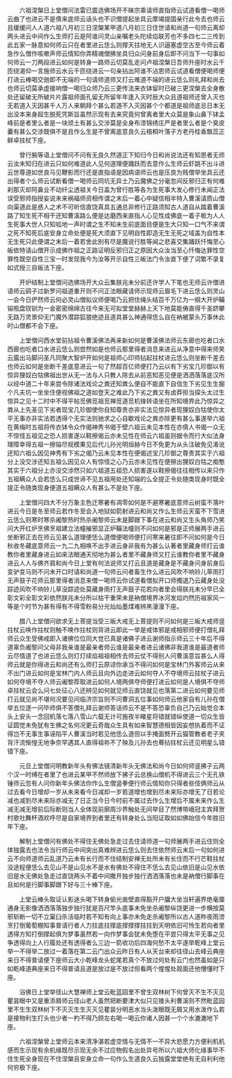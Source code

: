 <!-- { "loadSidebar": true } -->
　　六祖涅槃日上堂僧问法雷已震选佛场开不昧宗乘请师直指师云试道看僧一喝师云曲了也进云不是倩来底师云话头也不识僧提起坐具云摩竭提国亲行此令去也师云且缓缓问人人道六祖八月初三日涅槃某甲道八月初三日住世请和尚道一句师云离却两头进云中间作么生师打云是阿谁问灵山亲嘱老头陀续焰联芳也不多四七二三传到此五家一脉意如何师云只在者里进云恁么则撑天拄地无人识逼塞虚空古至今师云着急作么僧作咳嗽声师云情知你弄精魂僧拂坐具归众问身前身后即不问当下一句事如何师云一刀两段进云如何是转身一路师云切莫乱走问卢祖涅槃日吾师升座时水云千匝绕渴仰一言施师云水云千匝绕进云一句亲拈出阿谁不沾恩师云试道看僧便喝师便打进云棒喝交驰即不无端的一句请师道师又打云难道不端的进云恁么则礼拜和尚去也师云切莫承虚接响僧一喝归众师乃云三更传法来衣钵留时已破三更涅槃去全身散处还留破无所破片片露祖师面孔留无所留年年逢入灭时辰大众且道祖师还曾入灭也无若道入灭因甚千人万人来朝拜个甚么若道不入灭因甚个个都道是祖师底忌日本无出没本来身超生脱死凭斯旨虽然示现有去来究竟何曾离者里大众莫是象山鼻下钵孟峰前是者里么者是一块顽土有甚么交涉莫是全身布漆锦绣庄严是者里么者是个臭皮囊有甚么交涉既俱不是且作么生是不曾离底意良久云梧桐叶落子方老丹桂香飘蕊正鲜卓拄杖下座。

　　曾行腕等语上堂僧问不问有无良久然道正下知归今日和尚说法还有知恩者无师云汝未知归在进云只如何难道此人见何道理便踊跃而去意作么生师云虾跳不出斗进云世尊道如世良马见鞭影而行还是直指语是因病语师云也是压良为贱僧举坐具云还出得者个么师云试断看僧一喝师云同坑无异土乃云魔佛之分毫忽间反邪归正有何难刹那灭却阿鼻业不动纤尘透祖关今日盖为曾行胜等各为生死事大发心修行未闻正法误受邪师指授妄说未来祸福师资相传谓之末后一着心中疑信相半特入曹溪请质山僧向渠道此是惑人之术不可听信直饶真具五通总非修行正路须知古人道自从踏着曹溪路了知生死不相干还知曹溪路么便是达磨西来直指人心见性成佛底一着子秪为人人生死事大世人只知呱地一声时谓之生不知未生前底面目便是生大只知一口气不来谓之死不知死后底安身立命处便是死大须直下见明自性即造无生无死之域盖为自性本无生死只此便谓之末后一着若舍此别有尽是魔说行胜等闻之悲喜交集踊跃忏悔至心皈依特请山僧开示成佛作祖之正路证明反邪归正之原因大众汝当至心忏悔达罪性空罪性既空自性三宝一时发现我今为汝等开示自性三皈法门令汝直下便了词繁不录复如式授三自皈法下座。

　　开炉结制上堂僧问选佛场开大众云集朕兆未分前还许学人下笔也无师云许僧进语师云鹞子过新罗问祖道重开则不问正法眼藏请师示现师云眉毛下进云恁么则灵山一会今日俨然师云何必灵山僧拟议师便喝乃云把住绳头结百千万亿为一纲大开炉鞴镕瓶盘钗钏为一金密密绵绵古往今来无可拟堂堂赫赫上天下地莫能俦直得千圣跻攀无路万灵景仰无门魔外潜踪狐狼绝迹且道具甚么神通得恁么自在衲被蒙头万事休此时山僧都不会下座。

　　上堂僧问西水堂前拈祖令曹溪佛法再来新如何是曹溪佛法师云东廊也吃者口水西廊也吃者口水进云恁么则尝然如是也师云那里得者消息来进云从净意中得来师笑云露出马脚问圣凡同聚大智炉开如何是祖师心印师拈起拄杖进云恁么则坐断千差去也师云如何是坐断千差底意进云一句了然超百亿师便打乃云以有下劣宝几珍御以有惊异狸奴白牯佛祖出世从无一法与人只教人除去从前恶知恶见便是洒洒落落底汉所以经中道二十年来尝令除诸法戏论之粪还知粪么便自不能直下自信生下劣见生生掘个凡夫坑一坐坐住便视佛祖之道如登天之难此乃下劣之粪又有卤莽担当探头太过生惊异之见十二时中不得平帖觅佛觅祖觅禅觅道觅机锋转语坐在所知境界此乃惊异之粪从上先圣见下劣者现宝几珍御使你自知尊贵亦非实法见惊异者现狸奴白牯使你太平无事亦非实法若透得个无实法则驰求之心自歇戏论之粪亦除更有甚么事遂举六祖在黄梅时五祖将传衣钵令众作偈神秀书偈于壁六祖云未见本性在亦倩人书偈一众无不惊怪五祖见之恐人损害遂以鞋擦偈云亦未见性在师云六祖虽则据令而行大似法身理障幸得五祖一擦镕尽规模果见后代儿孙光明烜赫今日不免更为从头注破免见淆讹还知六祖么因见神秀有下劣之偈乃云未见本性在便偈述宝几珍御之尊贵其实于六祖分上没交涉还知五祖么因见众人有惊怪之心乃云亦未见性在便擦出狸奴白牯之痴憨其实于六祖分上亦没交涉然只如六祖道五祖恐人损害遂以鞋擦偈往往相传以来只作五祖瞒众人会若恁么只成世谛不见五祖用处还知端的么全提正令处随类现身时既全提正令随类现身便道五祖瞒众人有甚么不是处下座。

　　上堂僧问四大不分万象主色迁寒暑有凋零如何是不避寒暑底意师云树蛮不落叶进云今日是冬至师云若作冬至会入地狱如箭射进云和尚又作么生师云天蛮不下雪进云恁么则寒时寒杀阇黎热时热杀阇黎师云未是脚跟下事在进云和尚又生头角师乃笑问大开红炉烹佛烹祖建立法幢摧邪显正炉鞴法幢则不问如何是邪是正师展两手进云坐断邪正去在师云见甚么道理便恁么道僧便喝师便打问寒来暑往即不问如何是今日秋收冬藏底意师云一九二九相唤不出手进云身非我有为甚么认著者里藏身师打云谁教你者里藏身进云如来法眼通天彻地为甚么者里不藏身师又打云谁教你者里不藏身进云人人与佛齐肩和尚今日上堂有何法说师又打云且道是藏身是不藏身问身前身后变驴变马则不问未开口时请和尚道一句师云问者畜生作么进云风吹不响铃儿草雨打无声鼓子花师云那里得者消息来僧一喝师云你试道看僧拟开口师擉退乃云藏身处没踪迹风吹不响铃儿草没踪迹处莫藏身雨打无声鼓子花若向者里会得朕兆未分早已全彰文彩全彰文彩依然朕兆未分所以枯干重荣未是衲僧境界冰河发焰灼然历祖家风一等是个时节为甚有得有不得雪粉易分光灿灿墨煤难辨黑漫漫下座。

　　腊八上堂僧问欲求无上菩提当受三皈大戒无上菩提则不问如何是三皈大戒师竖拄杖云唤作拄杖则触不唤作拄杖则背进云即此一举是戒体邪是戒相邪师便打僧礼拜师云众生受佛戒即入诸佛位位同大觉已真是诸佛子进云谢师指示师云三十年后不得道辜负阇黎问父母非我亲谁是最亲者师云谁是最亲者进云诸佛非我道谁是最道者师云尽情道了也进云恁么则灯灯续焰祖祖相传去师云仗不得别人问曹溪意旨甚么人得师云就是你得进云和尚还有么师打云原谅你承当不得问如何是宝林门外客师云从来不出门进云如何是宝林门内人师云且向外边走进云如何夺人不夺境师云拄杖子进云如何夺境不夺人师云阇黎荐取进云如何人境两俱夺师便打进云如何是人境俱不夺师卓拄杖云会么问七处征心八还辨见如何就见师云直饶就见也落第二进云如何要见师打云就见尚不堪何况要见问临济宗旨则不问曹洞五位事如何师云他家自有儿孙在僧举五位逐一问毕师俱不答僧礼拜云谢师答话师云不是不答恐辜负自己乃云始觉合本头上安头一念回机落七落八雪山六载无计可施夜半睹星将错就错纵使道一切众生皆证圆觉未免犹有生佛之名何况更云奇哉众生具有如来智慧德相皆因妄想执着而不证得岂不无事生事诬陷平人曹溪当时若见他恁么道但以手掩面劈开云猫管教者老子夹背汗流惭惶无地争奈罕遇其人直得祖祢不了殃及儿孙去也蓦拈拄杖云还见明星么错错下座。

　　元旦上堂僧问明教新年头有佛法镜清新年头无佛法和尚今日如何师竖拂子云两个汉一时缚在者里了也进云某甲不然师放下拂子云总换山僧机不得进云三个无孔铁锤师云忽有人问你新年头佛法你作么生僧竖拳便行师云情知你只得者些伎俩师云从过去看今日增却一岁从未来看今日减却一岁若道增也增到尽未来际亦增无了日若论减也减到尽未来际亦减无了日正当今日今时前不属过去作么生增后不属未来作么生减无减无增前后际断则当人全体现前廓周沙界触处无间举目了然博带峨冠主宾拜贺村歌社舞杯酒欢呼尽是自家境界到者里还有转身处么当阳证取如如佛始信今年胜旧年下座。

　　解制上堂僧问有佛处不得住无佛处急走过去住请师道一句师展两手进云住则全体独露去也法令当行师云中间突出真难辨进云恁么则去住依然师云末后一句如何进云不向师道师云乱道乃云未有长行而不住结制安禅无处所未有长住而不行芒鞋拄杖没途程便恁么去见山不是山见水不是水有佛处不得住不恁么去见山依旧是山见水依旧是水无佛处急走过直饶两头不着中间撒开独步独行洒洒落落也未是衲僧行脚事在且如何是行脚事脚跟下好与三十棒下座。

　　上堂云棒头取证认影迷头喝下转身偷光凿壁直得豁开户牖大坐当轩遍界绝毫厘通身无影像洒洒落落独步独行犹是百尺竿头底事未免坐杀阇黎纵饶更进一步横按莫邪斩断一切不立窠臼杀活临时若不知有向上事亦未免走杀阇黎所以古人道昨夜雨滂烹打倒葡萄棚知事普请行者人力拄底拄撑底撑撑撑拄拄到天明依旧可怜生若向者里透得方知打倒撑起俱为梦事虽然若一向作梦事会犹未免堕在平尝只得太平无事之见争透得向上人行履处还有透得者么三边一箭收功后四海何愁不太平遂举乾峰上堂云举一不得举二放过一着落在第二云门出众云昨日有人从天台来却往径山去峰云典座来日不得普请便下座师云大小乾峰龙头蛇尾若真个不放过何处有云门也然虽如是只如乾峰道典座来日不得普请且道是放过是不放过但看两个惺惺处觌面还他懵懂时下座。

　　浴佛日上堂举径山大慧禅师上堂云毗蓝园里不曾生双林树下何曾灭不生不灭见瞿昙眼中又是重添屑师云径山老人虽然把断要津大似只见锥头利曹溪则不然毗蓝园里不生生双林树下不灭灭生生灭灭见瞿昙分明恶水当头泼眼既无屑又用水泼作么若是接物利生打头也少者一杓不得乃顾左右喝一喝云你诸人因甚一个个水漉漉地下座。

　　六祖涅槃曾上堂师云本来清净湛若虚空情与无情不一不异大悲愿力方便利机机感而生示现有余机缘既尽示现无余不过应物假名出处异号所以六祖大师化缘事毕不住生死全身现在不住涅槃且安身立命一句作么生道良久云独露堂堂绝有无自利利他何穷极下座。

